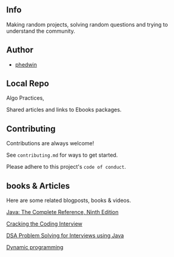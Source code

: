 

## Info

Making random projects, solving random questions and trying to understand the community.
## Author

- [phedwin](https://www.github.com/octokatherine)


## Local Repo

Algo Practices,

Shared articles and links to
Ebooks packages.


## Contributing

Contributions are always welcome!

See `contributing.md` for ways to get started.

Please adhere to this project's `code of conduct`.


## books & Articles

Here are some related blogposts, books & videos.

[Java: The Complete Reference, Ninth Edition ](https://a.co/d/8gFpZ74)

[Cracking the Coding Interview ](https://a.co/d/hcFkyvz)

[DSA Problem Solving for Interviews using Java
](https://www.scaler.com/topics/course/dsa-interviews-java)

[Dynamic programming](https://www.scaler.com/topics/course/dynamic-programming/)
